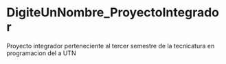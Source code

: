 # DigiteUnNombre_ProyectoIntegrador
Proyecto integrador perteneciente al tercer semestre de la tecnicatura en programacion del a UTN
